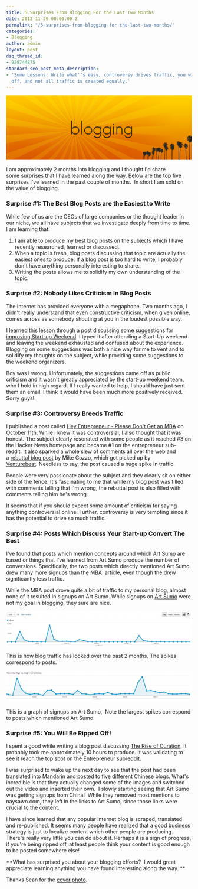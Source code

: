 ```yaml
---
title: 5 Surprises From Blogging For the Last Two Months
date: 2012-11-29 00:00:00 Z
permalink: "/5-surprises-from-blogging-for-the-last-two-months/"
categories:
- Blogging
author: admin
layout: post
dsq_thread_id:
- 929744875
standard_seo_post_meta_description:
- 'Some Lessons: Write what''s easy, controversy drives traffic, you will be ripped
  off, and not all traffic is created equally.'
---
```


<img src="/assets/2012/11/blogging-photo.png"/>

I am approximately 2 months into blogging and I thought I'd share some surprises that I have learned along the way. Below are the top five surprises I've learned in the past couple of months.  In short I am sold on the value of blogging.

### Surprise #1: The Best Blog Posts are the Easiest to Write

While few of us are the CEOs of large companies or the thought leader in our niche, we all have subjects that we investigate deeply from time to time. I am learning that:

1.  I am able to produce my best blog posts on the subjects which I have recently researched, learned or discussed.
2.  When a topic is fresh, blog posts discussing that topic are actually the easiest ones to produce. If a blog post is too hard to write, I probably don't have anything personally interesting to share.
3.  Writing the posts allows me to solidify my own understanding of the topic.

### Surprise #2: Nobody Likes Criticism In Blog Posts

The Internet has provided everyone with a megaphone. Two months ago, I didn't really understand that even constructive criticism, when given online, comes across as somebody shouting at you in the loudest possible way.

I learned this lesson through a post discussing some suggestions for [improving Start-up Weekend][2]. I typed it after attending a Start-Up weekend and leaving the weekend exhausted and confused about the experience. Blogging on some suggestions was both a nice way for me to vent and to solidify my thoughts on the subject, while providing some suggestions to the weekend organizers.

Boy was I wrong. Unfortunately, the suggestions came off as public criticism and it wasn't greatly appreciated by the start-up weekend team, who I hold in high regard. If I really wanted to help, I should have just sent them an email. I think it would have been much more positively received. Sorry guys!

### Surprise #3: Controversy Breeds Traffic

I published a post called [Hey Entrepreneur - Please Don't Get an MBA][3] on October 11th. While I knew it was controversial, I also thought that it was honest. The subject clearly resonated with some people as it reached #3 on the Hacker News homepage and became #1 on the entrepreneur sub-reddit. It also sparked a whole slew of comments all over the web and a [rebuttal blog post][4] by Mike Gozzo, which got picked up by [Venturebeat][5]. Needless to say, the post caused a huge spike in traffic.

People were very passionate about the subject and they clearly sit on either side of the fence. It's fascinating to me that while my blog post was filled with comments telling that I'm wrong, the rebuttal post is also filled with comments telling him he's wrong.

It seems that if you should expect some amount of criticism for saying anything controversial online. Further, controversy is very tempting since it has the potential to drive so much traffic.

### Surprise #4: Posts Which Discuss Your Start-up Convert The Best

I've found that posts which mention concepts around which Art Sumo are based or things that I've learned from Art Sumo produce the number of conversions. Specifically, the two posts which directly mentioned Art Sumo drew many more signups than the MBA  article, even though the drew significantly less traffic.

While the MBA post drove quite a bit of traffic to my personal blog, almost none of it resulted in signups on Art Sumo. While signups on [Art Sumo][6] were not my goal in blogging, they sure are nice.

<div id="attachment_352" class="wp-caption aligncenter" >
  <a href="/assets/2012/11/Recent-Traffic.png"><img class="size-large wp-image-352" title="Recent Traffic on Naysawn.com" src="/assets/2012/11/Recent-Traffic-1024x195.png" alt="Recent Traffic" /></a><p class="wp-caption-text">
    This is how blog traffic has looked over the past 2 months. The spikes correspond to posts.
  </p>
</div>

<div id="attachment_354" class="wp-caption aligncenter" >
  <a href="/assets/2012/11/Signups.png"><img class="size-large wp-image-354" title="Signups on Art Sumo" src="/assets/2012/11/Signups-1024x174.png" alt="Signups on Art Sumo"  /></a><p class="wp-caption-text">
    This is a graph of signups on Art Sumo,  Note the largest spikes correspond to posts which mentioned Art Sumo
  </p>
</div>

### Surprise #5: You Will Be Ripped Off!

I spent a good while writing a blog post discussing [The Rise of Curation][7]. It probably took me approximately 10 hours to produce. It was validating to see it reach the top spot on the Entrepreneur subreddit.

I was surprised to wake up the next day to see that the post had been translated into Mandarin and [posted][8] [to][9] [five][10] [different][11] [Chinese][12] blogs. What's incredible is that they actually changed some of the images and switched out the video and inserted their own.  I slowly starting seeing that Art Sumo was getting signups from China!  While they removed most mentions to naysawn.com, they left in the links to Art Sumo, since those links were crucial to the content.

I have since learned that any popular internet blog is scraped, translated and re-published. It seems many people have realized that a good business strategy is just to localize content which other people are producing. There's really very little you can do about it. Perhaps it is a sign of progress, if you're being ripped off, at least people think your content is good enough to be posted somewhere else!

**What has surprised you about your blogging efforts?  I would great appreciate learning anything you have found interesting along the way. **

Thanks Sean for the [cover photo][13].

[1]: /assets/2012/11/blogging-photo.png
[2]: http://naysawn.com/some-suggestions-for-improving-startup-weekend/
[3]: http://naysawn.com/hey-entrepreneur-please-dont-get-an-mba/
[4]: http://appifier.wordpress.com/2012/10/11/hey-entrepreneur-please-get-an-mba/
[5]: http://venturebeat.com/2012/10/12/benefits-mba/
[6]: http://www.artsumo.com
[7]: http://naysawn.com/the-magic-of-providing-less-2/
[8]: http://reynold.cn/?p=402
[9]: http://digest.definite.name/to-provide-users-with-less-choice-in-fact-be-a-better-choice.html
[10]: http://www.iitime.com/i/31223.html
[11]: http://www.html5area.com/2012/11/02/9660/
[12]: http://walkpai.com/%E4%B8%BA%E7%94%A8%E6%88%B7%E6%8F%90%E4%BE%9B%E6%9B%B4%E5%B0%91%E9%80%89%E6%8B%A9%EF%BC%8C%E5%85%B6%E5%AE%9E%E6%98%AF%E6%9B%B4%E5%A5%BD%E7%9A%84%E9%80%89%E6%8B%A9/
[13]: http://www.flickr.com/photos/smemon/4455035915/